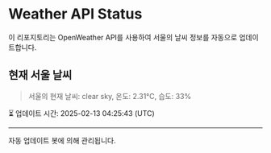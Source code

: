 
# Weather API Status

이 리포지토리는 OpenWeather API를 사용하여 서울의 날씨 정보를 자동으로 업데이트합니다.

## 현재 서울 날씨
> 서울의 현재 날씨: clear sky, 온도: 2.31°C, 습도: 33%

⏳ 업데이트 시간: 2025-02-13 04:25:43 (UTC)

---
자동 업데이트 봇에 의해 관리됩니다.
